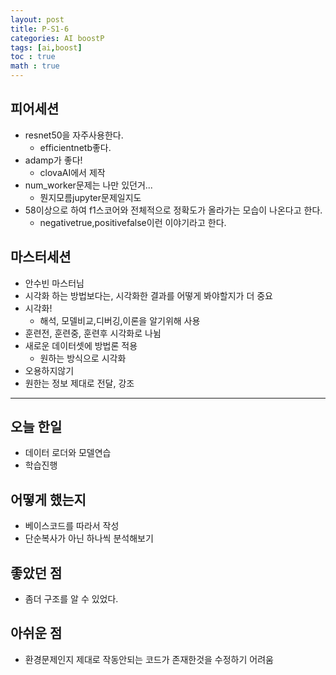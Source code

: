 ```yaml
---
layout: post
title: P-S1-6
categories: AI boostP
tags: [ai,boost]
toc : true
math : true
---
```


## 피어세션
- resnet50을 자주사용한다.
  - efficientnetb좋다.
- adamp가 좋다!
  - clovaAI에서 제작
- num_worker문제는 나만 있던거...
  - 뭔지모름jupyter문제일지도
- 58이상으로 하여 f1스코어와 전체적으로 정확도가 올라가는 모습이 나온다고 한다.
  - negativetrue,positivefalse이런 이야기라고 한다.


## 마스터세션
- 안수빈 마스터님
- 시각화 하는 방법보다는, 시각화한 결과를 어떻게 봐야할지가 더 중요
- 시각화!
  - 해석, 모델비교,디버깅,이론을 알기위해 사용
- 훈련전, 훈련중, 훈련후 시각화로 나뉨
- 새로운 데이터셋에 방법론 적용
  - 원하는 방식으로 시각화
- 오용하지않기
- 원한는 정보 제대로 전달, 강조
  


-----

## 오늘 한일
- 데이터 로더와 모델연습
- 학습진행

## 어떻게 했는지
- 베이스코드를 따라서 작성
- 단순복사가 아닌 하나씩 분석해보기

## 좋았던 점
- 좀더 구조를 알 수 있었다.


## 아쉬운 점
- 환경문제인지 제대로 작동안되는 코드가 존재한것을 수정하기 어려움



